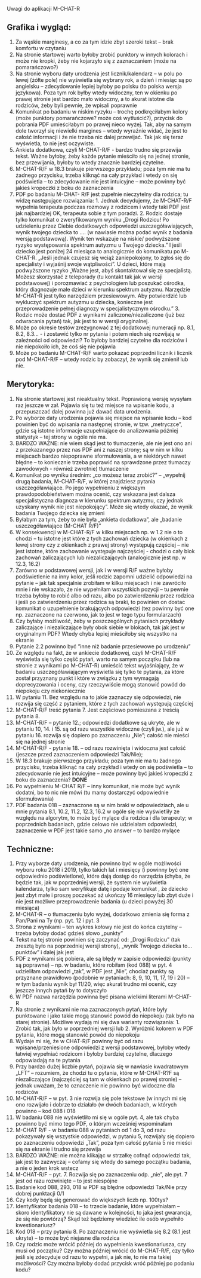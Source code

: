 Uwagi do aplikacji M-CHAT-R
## Grafika i wygląd:
1.	Za wąskie marginesy, a co za tym idzie zbyt szeroki tekst – brak komfortu w czytaniu 
2.	Na stronie startowej warto byłoby zrobić punktory w innych kolorach i może nie kropki, żeby nie kojarzyło się z zaznaczaniem (może na pomarańczowo?)
3.	Na stronie wyboru daty urodzenia jest licznik/kalendarz – w polu po lewej (żółte pole) nie wyświetla się wybrany rok, a dzień i miesiąc są po angielsku – zdecydowanie lepiej byłoby po polsku (to polska wersja językowa). Poza tym rok byłby wtedy widoczny, ten w okienku po prawej stronie jest bardzo mało widoczny, a to akurat istotne dla rodziców, żeby byli pewnie, że wpisali poprawnie
4.	Komunikat po badaniu w niskim ryzyku – trochę podkręciłabym kolory (może punktory pomarańczowe? może coś wytłuścić?), przycisk do pobrania PDF umieściłabym po prawej nieco wyżej. Tak, aby na samym dole tworzył się niewielki margines – wtedy wyraźnie widać, że jest to całość informacji i że nie trzeba nic dalej przewijać. Tak jak się teraz wyświetla, to nie jest oczywiste.
5.	Ankieta dodatkowa, czyli M-CHAT-R/F - bardzo trudno się przewija tekst. Ważne byłoby, żeby każde pytanie  mieściło się na jednej stronie, bez przewijania, byłoby to wtedy znacznie bardziej czytelne.
6.	M-CHAT-R/F w 18.3 brakuje pierwszego przykładu; poza tym nie ma tu żadnego przycisku, trzeba kliknąć na cały przykład i wtedy on się podświetla – to zdecydowanie nie jest intuicyjne – może powinny być jakieś kropeczki z boku do zaznaczenia
7.	PDF po badaniu M-CHAT- R/F jest zupełnie nieczytelny dla rodzica; tu widzę następujące rozwiązania: 1. Jednak decydujemy, że M-CHAT-R/F wypełnia terapeuta podczas rozmowy z rodzicem i wtedy taki PDF jest jak najbardziej OK, terapeuta sobie z tym poradzi. 2. Rodzic dostaje tylko komunikat o zweryfikowanym wyniku „Drogi Rodzicu! Po udzieleniu przez Ciebie dodatkowych odpowiedzi uszczegóławiających, wynik twojego dziecka to …. (w nawiasie można podać wynik z badania wersją podstawową). Wynik ten wskazuje na niskie/ podwyższone ryzyko występowania spektrum autyzmu u Twojego dziecka.” I jeśli dziecko jest poniżej 24 miesiąca to analogicznie do komunikatu po M-CHAT-R. „Jeśli jednak czujesz się wciąż zaniepokojony, to zgłoś się do specjalisty i wyjaśnij swoje wątpliwości”. U dzieci, które mają podwyższone ryzyko „Ważne jest, abyś skontaktował się ze specjalistą. Możesz skorzystać z teleporady (tu kontakt tak jak w wersji podstawowej) i porozmawiać z psychologiem lub poszukać ośrodka, który diagnozuje małe dzieci w kierunku spektrum autyzmu. Narzędzie M-CHAT-R jest tylko narzędziem przesiewowym. Aby potwierdzić lub wykluczyć spektrum autyzmu u dziecka, konieczne jest przeprowadzenie pełnej diagnozy w specjalistycznym ośrodku.” 3. Rodzic może dostać PDF z wynikami zaliczone/niezaliczone (już bez odwracania pytań) tak, jak jest to w wersji oryginalnej.
8.	Może po okresie testów zrezygnować z tej dodatkowej numeracji np. 8.1, 8.2, 8.3… - i zostawić tylko nr pytania i potem niech się rozwijają w zależności od odpowiedzi? To byłoby bardziej czytelne dla rodziców i nie niepokoiło ich, że coś się nie pojawia 
9.	Może po badaniu M-CHAT-R/F warto pokazać poprzedni licznik i licznik pod M-CHAT-R/F – wtedy rodzic by zobaczył, że wynik się zmienił lub nie.


## Merytoryka:
1.	Na stronie startowej jest nieaktualny tekst. Poprawioną wersję wysyłam raz jeszcze w zał. Pojawia się tu też miejsce na wpisanie kodu, a przepuszczać dalej powinna już dawać data urodzenia.
2.	Po wyborze daty urodzenia pojawia się miejsce na wpisanie kodu – kod powinien być do wpisania na następnej stronie, w tzw. „metryczce”, gdzie są istotne informacje uzupełniające do analizowania później statystyk – tej strony w ogóle nie ma.
3.	BARDZO WAŻNE: nie wiem skąd jest to tłumaczenie, ale nie jest ono ani z przekazanego przez nas PDF ani z naszej strony; są w nim w kilku miejscach bardzo niepoprawne sformułowania, a w niektórych nawet błędne – to koniecznie trzeba poprawić na sprawdzone przez tłumaczy zawodowych - również zwrotnie) tłumaczenie
4.	Komunikat po wyniku średnim: „co możesz teraz zrobić?” – „wypełnij drugą badania, M-CHAT-R/F, w której znajdziesz pytania uszczegóławiające. Po jego wypełnieniu z większym prawdopodobieństwem można ocenić, czy wskazana jest dalsza specjalistyczna diagnoza w kierunku spektrum autyzmu, czy jednak uzyskany wynik nie  jest niepokojący”. Może się wtedy okazać, że wynik badania Twojego dziecka się zmieni 
5.	Byłabym za tym, żeby to nie była „ankieta dodatkowa”, ale „badanie uszczegóławiające (M-CHAT R/F)”
6.	W konsekwencji w M-CHAT-R/F w kilku miejscach np. w 1.2 nie o to chodzi – tu istotne jest które z tych zachowań dziecka (w okienkach z lewej strony czy z okienkach z prawej strony) występują częściej – nie jest istotne, które zachowanie występuje najczęściej  - chodzi o cały blok zachowań zaliczających lub niezaliczających (analogicznie jest np. w 12.3, 16.2)
7.	Zarówno w podstawowej wersji, jak i w wersji R/F ważne byłoby podświetlenie na inny kolor, jeśli rodzic zapomni udzielić odpowiedzi na pytanie – jak tak specjalnie zrobiłam w kilku miejscach i nie zawróciło mnie i nie wskazało, że nie wypełniłam wszystkich pozycji – tu pewnie trzeba byłoby to robić albo od razu, albo po zatwierdzeniu przez rodzica i jeśli po zatwierdzeniu przez rodzica są braki, to powinien on dostac komunikat o uzupełnienie brakujących odpowiedzi (tez powinny być one np. zaznaczone na czerwono, jak to jest w tego typu formularzach)
8.	Czy byłaby możliwość, żeby w poszczególnych pytaniach przykłady zaliczające i niezaliczające były obok siebie w blokach, tak jak jest w oryginalnym PDF? Wtedy chyba lepiej mieściłoby się wszystko na ekranie
9.	Pytanie 2.2 powinno być ”inne niż badanie przesiewowe po urodzeniu”
10.	Ze względu na fakt, że w ankiecie dodatkowej, czyli M-CHAT-R/F wyświetla się tylko część pytań, warto na samym początku (lub na stronie z wynikami po M-CHAT-R) umieścić tekst wyjaśniający, że w badaniu uszczegóławiającym wyświetla się tylko te pytania, za które został przyznany punkt i które w związku z  tym wymagają doprecyzowania i oceny, czy rzeczywiście mogą stanowić powód do niepokoju czy niekoniecznie
11.	W pytaniu 11. Bez względu na to jakie zaznaczy się odpowiedzi, nie rozwija się część z pytaniem, które z tych zachowań występują częściej
12.	M-CHAT-R/F treść pytania 7. Jest częściowo pomieszana z treścią pytania 8.
13.	M-CHAT-R/F – pytanie 12.; odpowiedzi dodatkowe są ukryte, ale w pytaniu 10, 14. i 15. są od razu wszystkie widoczne (czyli jw.), ale już w pytaniu 16. rozwija się dopiero po zaznaczeniu  „Nie”; całość nie mieści się na jednej stronie
14.	M-CHAT-R/F - pytanie 18. – od razu rozwinięta i widoczna jest całość (jeszcze przed zaznaczeniem odpowiedzi Tak/Nie); 
15.	W 18.3 brakuje pierwszego przykładu; poza tym nie ma tu żadnego przycisku, trzeba kliknąć na cały przykład i wtedy on się podświetla – to zdecydowanie nie jest intuicyjne – może powinny być jakieś kropeczki z boku do zaznaczenia? **DONE**
16.	Po wypełnieniu M-CHAT R/F – inny komunikat, nie może być wynik dodatni, bo to nic nie mówi (tu mamy dostarczyć odpowiednie sformułowania)
17.	PDF badania 018 – zaznaczone są w nim braki w odpowiedziach, ale u mnie pytania 8.1, 10.2, 11.2, 12.3, 16.2 w ogóle się nie wyświetliły ze względu na algorytm, to może być mylące dla rodzica i dla terapeuty; w poprzednich badaniach, gdzie celowo nie udzielałam odpowiedzi, zaznaczenie w PDF jest takie samo „no answer – to bardzo mylące 


## Techniczne:
1.	Przy wyborze daty urodzenia, nie powinno być w ogóle możliwości wyboru roku 2018 i 2019, tylko takich lat i miesięcy (i powinny być one odpowiednio podświetlone), które dają dostęp do narzędzia (chyba, że będzie tak, jak w poprzedniej wersji, że system nie wyświetla kalendarza, tylko sam weryfikuje datę i podaje komunikat , że dziecko jest zbyt małe i proszę poczekać aż ukończy 16 miesięcy lub zbyt duże i nie jest możliwe przeprowadzenie badania (u dzieci powyżej 30 miesiąca)
2.	M-CHAT-R – o tłumaczeniu było wyżej, dodatkowo zmienia się forma z Pan/Pani na Ty (np. pyt. 12 i pyt. 3
3.	Strona z wynikami – ten wykres kołowy nie jest do końca czytelny – trzeba byłoby dodać gdzieś słowo „punkty”
4.	Tekst na tej stronie powinien się zaczynać od: „Drogi Rodzicu” (tak zresztą było na poprzedniej wersji strony), „wynik Twojego dziecka to…punktów” i dalej jak jest
5.	PDF z wynikami się pobiera, ale są błędy w zapisie odpowiedzi (punkty są poprawne) – np. w badaniu, które robiłam (kod 088) w pyt. 4 udzieliłam odpowiedzi „tak”, w PDF jest „Nie”, chociaż punkty są przyznane prawidłowo (podobnie  w pytaniach: 8, 9, 10, 11, 17, 19 i 20) – w tym badaniu wynik był 11/20, więc akurat trudno mi ocenić, czy jeszcze innych pytań by to dotyczyło
6.	W PDF nazwa narzędzia powinna być pisana wielkimi literami M-CHAT-R
7.	Na stronie z wynikami nie ma zaznaczonych pytań, które były punktowane i jako takie mogą stanowić powód do niepokoju (tak było na starej stronie). Możliwe wydają mi się dwa warianty rozwiązania: 1. Zrobić tak, jak było w poprzedniej wersji lub 2. Wyróżnić kolorem w PDF pytania, które mogą stanowić powód do niepokoju
8.	Wydaje mi się, że w CHAT-R/F powinny być od razu wpisane/przeniesione odpowiedzi z wersji podstawowej, byłoby wtedy łatwiej wypełniać rodzicom i byłoby bardziej czytelne, dlaczego odpowiadają na te pytania
9.	Przy bardzo dużej liczbie pytań, pojawia się w nawiasie kwadratowym „LFT” – rozumiem, że chodzi tu o pytania, które w M-CHAT-R?F są niezaliczające (najczęściej są tam w okienkach po prawej stronie) – jednak uważam, że to oznaczenie nie powinno być widoczne dla rodziców
10.	M-CHAT-R/F – w pyt. 3 nie rozwija się pole tekstowe (w innych mi się ono rozwijało i dobrze to działało (w dwóch badaniach, w których powinno – kod 088 i 018 
11.	W badaniu 088 nie wyświetliło mi się w ogóle pyt. 4, ale tak chyba powinno być mimo tego PDF, o którym wcześniej wspominałam 
12.	M-CHAT R/F -  w badaniu 088 w pytaniach od 1 do 3, od razu pokazywały się wszystkie odpowiedzi, w pytaniu 5, rozwijały się dopiero po zaznaczeniu odpowiedzi „Tak”, poza tym całość pytania 5 nie mieści się na ekranie i trudno się przewija 
13.	BARDZO WAŻNE: nie można klikając w strzałkę cofnąć odpowiedzi tak, jak jest to zazwyczaj – cofamy się wtedy do samego początku badania, a nie o jeden krok wstecz
14.	M-CHAT-R/F – pyt. 7. Rozwija się po zaznaczeniu odp. „nie”, ale pyt. 7 jest od razu rozwinięte – to jest niespójne
15.	Badanie kod 088, 293, 018 w PDF są błędne odpowiedzi Tak/Nie przy dobrej punktacji 0/1
16.	Czy kody będą się generować do większych liczb np. 100tys?
17.	Identyfikator badania 018 – to trzecie badanie, które wypełniałam – skoro identyfikatory nie są dawane w kolejności, to jaka jest gwarancja, że się nie powtórzą? Skąd też będziemy wiedzieć ile osób wypełniło kwestionariusz?
18.	Kod 018 – przy pytaniu 8. Po zaznaczeniu nie wyświetla się 8.2 (8.1 jest ukryte) – to może być niejasne dla rodzica
19.	Czy rodzic może wrócić później do wypełnienia kwestionariusza, czy musi od początku? Czy można później wrócić do M-CHAT-R/F, czy tylko jeśli się zdecyduje od razu to wypełni, a jak nie, to nie ma takiej możliwości? Czy można byłoby dodać przycisk wróć później po podaniu kodu? 
